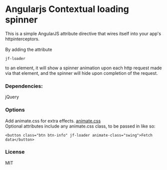 # Angularjs Contextual loading spinner

This is a simple AngularJS attribute directive that wires itself into your app's httpinterceptors. <br><br>
By adding the attribute
```
jf-loader
```
to an element, it will show a spinner animation upon each http request made via that element, and the spinner will hide upon completion of the request.

### Dependencies:
jQuery <br>

### Options
Add animate.css for extra effects. [animate.css](https://github.com/daneden/animate.css) <br>
Optional attributes include any animate.css class, to be passed in like so: <br>
```
<button class="btn btn-info" jf-loader animate-class="swing">Fetch data</button>
```

### License
MIT

